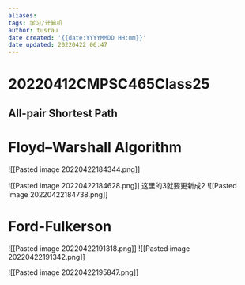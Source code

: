 ```yaml
---
aliases: 
tags: 学习/计算机
author: tusrau
date created: '{{date:YYYYMMDD HH:mm}}'
date updated: 20220422 06:47
---
```


# 20220412CMPSC465Class25

## All-pair Shortest Path

# Floyd–Warshall Algorithm

![[Pasted image 20220422184344.png]]

![[Pasted image 20220422184628.png]]
这里的3就要更新成2
![[Pasted image 20220422184738.png]]


# Ford-Fulkerson

![[Pasted image 20220422191318.png]]
![[Pasted image 20220422191342.png]]



![[Pasted image 20220422195847.png]]


